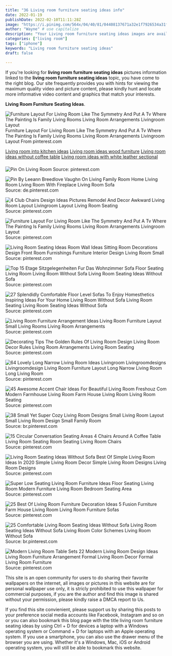 ```yaml
---
title: "36 Living room furniture seating ideas info"
date: 2022-01-19
publishDate: 2022-02-10T11:11:28Z
image: "https://i.pinimg.com/564x/04/40/81/04408137671a32e1f7926534a31f840f.jpg"
author: "Wayne" # use capitalize
description: "Your Living room furniture seating ideas images are available. Living room furniture seating ideas are a topic that is being searched for and liked by netizens today. You can Find and Download the Living room furniture seating ideas files here. Download all free photos."
categories: ["living room"]
tags: ["iphone"]
keywords: "Living room furniture seating ideas"
draft: false

---
```


If you're looking for **living room furniture seating ideas** pictures information linked to the **living room furniture seating ideas** topic, you have come to the right  blog.  Our site frequently  provides you with  hints  for viewing  the maximum  quality video and picture  content, please kindly hunt and locate more informative video content and graphics  that match your interests.

**Living Room Furniture Seating Ideas**. 

![Furniture Layout For Living Room Like The Symmetry And Put A Tv Where The Painting Is Family Living Rooms Living Room Arrangements Livingroom Layout](https://i.pinimg.com/originals/b6/8a/b0/b68ab0297e277fe11d0265241c6e0ea0.jpg "Furniture Layout For Living Room Like The Symmetry And Put A Tv Where The Painting Is Family Living Rooms Living Room Arrangements Livingroom Layout")
Furniture Layout For Living Room Like The Symmetry And Put A Tv Where The Painting Is Family Living Rooms Living Room Arrangements Livingroom Layout From pinterest.com

[Living room into kitchen ideas](/living-room-into-kitchen-ideas/)
[Living room ideas wood furniture](/living-room-ideas-wood-furniture/)
[Living room ideas without coffee table](/living-room-ideas-without-coffee-table/)
[Living room ideas with white leather sectional](/living-room-ideas-with-white-leather-sectional/)



### 

 


![Pin On Living Room](https://i.pinimg.com/originals/3f/3e/f6/3f3ef69685267f4c4cd0eb16a5a2c9dc.jpg "Pin On Living Room")
Source: pinterest.com

 

![Pin By Leeann Breedlove Vaughn On Living Family Room Home Living Room Living Room With Fireplace Living Room Sofa](https://blog.potterybarn.com/wp-content/uploads/2013/09/Picture-0551.jpg "Pin By Leeann Breedlove Vaughn On Living Family Room Home Living Room Living Room With Fireplace Living Room Sofa")
Source: de.pinterest.com

 

![4 Club Chairs Design Ideas Pictures Remodel And Decor Awkward Living Room Layout Livingroom Layout Living Room Seating](https://i.pinimg.com/originals/f9/86/d6/f986d6dfca55d915b9e67be25b61c31e.jpg "4 Club Chairs Design Ideas Pictures Remodel And Decor Awkward Living Room Layout Livingroom Layout Living Room Seating")
Source: pinterest.com

 

![Furniture Layout For Living Room Like The Symmetry And Put A Tv Where The Painting Is Family Living Rooms Living Room Arrangements Livingroom Layout](https://i.pinimg.com/originals/b6/8a/b0/b68ab0297e277fe11d0265241c6e0ea0.jpg "Furniture Layout For Living Room Like The Symmetry And Put A Tv Where The Painting Is Family Living Rooms Living Room Arrangements Livingroom Layout")
Source: pinterest.com

 

![Living Room Seating Ideas Room Wall Ideas Sitting Room Decorations Design Front Room Furnishings Furniture Interior Design Living Room Small](https://i.pinimg.com/736x/1f/7e/19/1f7e1906c3a90c457526a11422f88cd6.jpg "Living Room Seating Ideas Room Wall Ideas Sitting Room Decorations Design Front Room Furnishings Furniture Interior Design Living Room Small")
Source: pinterest.com

 

![Top 15 Etage Sitzgelegenheiten Fur Das Wohnzimmer Sofa Floor Seating Living Room Living Room Without Sofa Living Room Seating Ideas Without Sofa](https://i.pinimg.com/originals/d9/bb/a2/d9bba2de485c09373efec00bd6475bc2.jpg "Top 15 Etage Sitzgelegenheiten Fur Das Wohnzimmer Sofa Floor Seating Living Room Living Room Without Sofa Living Room Seating Ideas Without Sofa")
Source: pinterest.com

 

![27 Splendidly Comfortable Floor Level Sofas To Enjoy Homesthetics Inspiring Ideas For Your Home Living Room Without Sofa Living Room Seating Living Room Seating Ideas Without Sofa](https://i.pinimg.com/originals/41/a0/cc/41a0cca926844897e1b8d8a9ab362bbf.png "27 Splendidly Comfortable Floor Level Sofas To Enjoy Homesthetics Inspiring Ideas For Your Home Living Room Without Sofa Living Room Seating Living Room Seating Ideas Without Sofa")
Source: pinterest.com

 

![Living Room Furniture Arrangement Ideas Living Room Furniture Layout Small Living Rooms Living Room Arrangements](https://i.pinimg.com/originals/f1/d5/57/f1d557012d4613e3cd4ac78ad7daa1ce.jpg "Living Room Furniture Arrangement Ideas Living Room Furniture Layout Small Living Rooms Living Room Arrangements")
Source: pinterest.com

 

![Decorating Tips The Golden Rules Of Living Room Design Living Room Decor Rules Living Room Arrangements Living Room Seating](https://i.pinimg.com/originals/6b/1d/07/6b1d07d1777162c03c050817bd04bac3.png "Decorating Tips The Golden Rules Of Living Room Design Living Room Decor Rules Living Room Arrangements Living Room Seating")
Source: pinterest.com

 

![64 Lovely Long Narrow Living Room Ideas Livingroom Livingroomdesigns Livingroomdesign Living Room Furniture Layout Long Narrow Living Room Long Living Room](https://i.pinimg.com/originals/fa/2c/93/fa2c93328ad7e5e7f5afee6a7ed5f774.jpg "64 Lovely Long Narrow Living Room Ideas Livingroom Livingroomdesigns Livingroomdesign Living Room Furniture Layout Long Narrow Living Room Long Living Room")
Source: pinterest.com

 

![45 Awesome Accent Chair Ideas For Beautiful Living Room Freshouz Com Modern Farmhouse Living Room Farm House Living Room Living Room Seating](https://i.pinimg.com/originals/67/4e/ae/674eaecaea51562c7643717fe0b57c6c.jpg "45 Awesome Accent Chair Ideas For Beautiful Living Room Freshouz Com Modern Farmhouse Living Room Farm House Living Room Living Room Seating")
Source: pinterest.com

 

![38 Small Yet Super Cozy Living Room Designs Small Living Room Layout Small Living Room Design Small Family Room](https://i.pinimg.com/originals/27/ff/60/27ff60fe6aefd935b5728280510f2131.jpg "38 Small Yet Super Cozy Living Room Designs Small Living Room Layout Small Living Room Design Small Family Room")
Source: br.pinterest.com

 

![15 Circular Conversation Seating Areas 4 Chairs Around A Coffee Table Living Room Seating Room Seating Living Room Chairs](https://i.pinimg.com/564x/80/ca/be/80cabecdcea6260045d0aaa4225e180a.jpg "15 Circular Conversation Seating Areas 4 Chairs Around A Coffee Table Living Room Seating Room Seating Living Room Chairs")
Source: pinterest.com

 

![Living Room Seating Ideas Without Sofa Best Of Simple Living Room Ideas In 2020 Simple Living Room Decor Simple Living Room Designs Living Room Designs](https://i.pinimg.com/originals/f5/7f/b1/f57fb1ffae81323ecb0cb9ad27d8f6cb.jpg "Living Room Seating Ideas Without Sofa Best Of Simple Living Room Ideas In 2020 Simple Living Room Decor Simple Living Room Designs Living Room Designs")
Source: pinterest.com

 

![Super Low Seating Living Room Furniture Ideas Floor Seating Living Room Modern Furniture Living Room Bedroom Seating Area](https://i.pinimg.com/474x/26/91/de/2691ded4ea06c2764129596fe9163db1.jpg "Super Low Seating Living Room Furniture Ideas Floor Seating Living Room Modern Furniture Living Room Bedroom Seating Area")
Source: pinterest.com

 

![25 Best Of Living Room Furniture Decoration Ideas 5 Fusion Furniture Farm House Living Room Living Room Furniture Sofas](https://i.pinimg.com/originals/b5/bc/da/b5bcda984b695ab480e67668af5b0eb4.jpg "25 Best Of Living Room Furniture Decoration Ideas 5 Fusion Furniture Farm House Living Room Living Room Furniture Sofas")
Source: pinterest.com

 

![25 Comfortable Living Room Seating Ideas Without Sofa Living Room Seating Ideas Without Sofa Living Room Color Schemes Living Room Without Sofa](https://i.pinimg.com/originals/a5/ed/2b/a5ed2b2fd238363ade036cc331096910.jpg "25 Comfortable Living Room Seating Ideas Without Sofa Living Room Seating Ideas Without Sofa Living Room Color Schemes Living Room Without Sofa")
Source: br.pinterest.com

 

![Modern Living Room Table Sets 22 Modern Living Room Design Ideas Living Room Furniture Arrangement Formal Living Room Decor Formal Living Room Furniture](https://i.pinimg.com/564x/04/40/81/04408137671a32e1f7926534a31f840f.jpg "Modern Living Room Table Sets 22 Modern Living Room Design Ideas Living Room Furniture Arrangement Formal Living Room Decor Formal Living Room Furniture")
Source: pinterest.com

 

This site is an open community for users to do sharing their favorite wallpapers on the internet, all images or pictures in this website are for personal wallpaper use only, it is stricly prohibited to use this wallpaper for commercial purposes, if you are the author and find this image is shared without your permission, please kindly raise a DMCA report to Us.

If you find this site convienient, please support us by sharing this posts to your preference social media accounts like Facebook, Instagram and so on or you can also bookmark this blog page with the title living room furniture seating ideas by using Ctrl + D for devices a laptop with a Windows operating system or Command + D for laptops with an Apple operating system. If you use a smartphone, you can also use the drawer menu of the browser you are using. Whether it's a Windows, Mac, iOS or Android operating system, you will still be able to bookmark this website.
